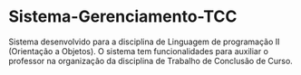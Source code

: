 # Sistema-Gerenciamento-TCC
Sistema desenvolvido para a disciplina de Linguagem de programação II (Orientação a Objetos). 
O sistema tem funcionalidades para auxiliar o professor na organização da disciplina de Trabalho de Conclusão de Curso.
